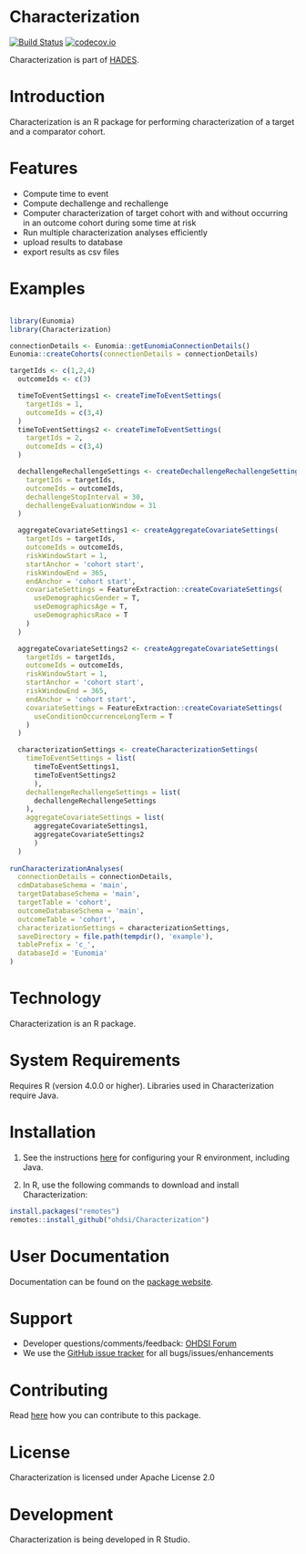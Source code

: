 Characterization
================

[![Build Status](https://github.com/OHDSI/Characterization/workflows/R-CMD-check/badge.svg)](https://github.com/OHDSI/Characterization/actions?query=workflow%3AR-CMD-check)
[![codecov.io](https://codecov.io/github/OHDSI/Characterization/coverage.svg?branch=main)](https://codecov.io/github/OHDSI/Characterization?branch=main)

Characterization is part of [HADES](https://ohdsi.github.io/Hades/).


Introduction
============
Characterization is an R package for performing characterization of a target and a comparator cohort.

Features
========
- Compute time to event
- Compute dechallenge and rechallenge 
- Computer characterization of target cohort with and without occurring in an outcome cohort during some time at risk
- Run multiple characterization analyses efficiently 
- upload results to database
- export results as csv files

Examples
========

```r

library(Eunomia)
library(Characterization)

connectionDetails <- Eunomia::getEunomiaConnectionDetails()
Eunomia::createCohorts(connectionDetails = connectionDetails)

targetIds <- c(1,2,4)
  outcomeIds <- c(3)

  timeToEventSettings1 <- createTimeToEventSettings(
    targetIds = 1,
    outcomeIds = c(3,4)
  )
  timeToEventSettings2 <- createTimeToEventSettings(
    targetIds = 2,
    outcomeIds = c(3,4)
  )

  dechallengeRechallengeSettings <- createDechallengeRechallengeSettings(
    targetIds = targetIds,
    outcomeIds = outcomeIds,
    dechallengeStopInterval = 30,
    dechallengeEvaluationWindow = 31
  )

  aggregateCovariateSettings1 <- createAggregateCovariateSettings(
    targetIds = targetIds,
    outcomeIds = outcomeIds,
    riskWindowStart = 1,
    startAnchor = 'cohort start',
    riskWindowEnd = 365,
    endAnchor = 'cohort start',
    covariateSettings = FeatureExtraction::createCovariateSettings(
      useDemographicsGender = T,
      useDemographicsAge = T,
      useDemographicsRace = T
    )
  )

  aggregateCovariateSettings2 <- createAggregateCovariateSettings(
    targetIds = targetIds,
    outcomeIds = outcomeIds,
    riskWindowStart = 1,
    startAnchor = 'cohort start',
    riskWindowEnd = 365,
    endAnchor = 'cohort start',
    covariateSettings = FeatureExtraction::createCovariateSettings(
      useConditionOccurrenceLongTerm = T
    )
  )

  characterizationSettings <- createCharacterizationSettings(
    timeToEventSettings = list(
      timeToEventSettings1,
      timeToEventSettings2
      ),
    dechallengeRechallengeSettings = list(
      dechallengeRechallengeSettings
    ),
    aggregateCovariateSettings = list(
      aggregateCovariateSettings1,
      aggregateCovariateSettings2
      )
  )
  
runCharacterizationAnalyses(
  connectionDetails = connectionDetails,
  cdmDatabaseSchema = 'main',
  targetDatabaseSchema = 'main',
  targetTable = 'cohort',
  outcomeDatabaseSchema = 'main',
  outcomeTable = 'cohort',
  characterizationSettings = characterizationSettings,
  saveDirectory = file.path(tempdir(), 'example'),
  tablePrefix = 'c_',
  databaseId = 'Eunomia'
)
```

Technology
============
Characterization is an R package.

System Requirements
============
Requires R (version 4.0.0 or higher). Libraries used in Characterization require Java.

Installation
=============
1. See the instructions [here](https://ohdsi.github.io/Hades/rSetup.html) for configuring your R environment, including Java.

2. In R, use the following commands to download and install Characterization:

  ```r
  install.packages("remotes")
  remotes::install_github("ohdsi/Characterization")
  ```

User Documentation
==================
Documentation can be found on the [package website](https://ohdsi.github.io/Characterization).

Support
=======
* Developer questions/comments/feedback: <a href="http://forums.ohdsi.org/c/developers">OHDSI Forum</a>
* We use the <a href="https://github.com/OHDSI/Characterization/issues">GitHub issue tracker</a> for all bugs/issues/enhancements

Contributing
============
Read [here](https://ohdsi.github.io/Hades/contribute.html) how you can contribute to this package.

License
=======
Characterization is licensed under Apache License 2.0

Development
===========
Characterization is being developed in R Studio.
